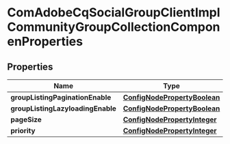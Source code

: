 

# ComAdobeCqSocialGroupClientImplCommunityGroupCollectionComponenProperties

## Properties

Name | Type | Description | Notes
------------ | ------------- | ------------- | -------------
**groupListingPaginationEnable** | [**ConfigNodePropertyBoolean**](ConfigNodePropertyBoolean.md) |  |  [optional]
**groupListingLazyloadingEnable** | [**ConfigNodePropertyBoolean**](ConfigNodePropertyBoolean.md) |  |  [optional]
**pageSize** | [**ConfigNodePropertyInteger**](ConfigNodePropertyInteger.md) |  |  [optional]
**priority** | [**ConfigNodePropertyInteger**](ConfigNodePropertyInteger.md) |  |  [optional]



